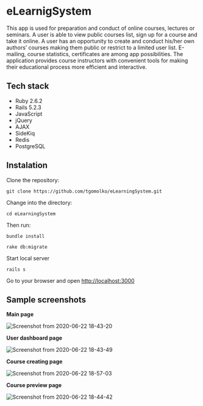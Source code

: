 # eLearnigSystem

This app is used for preparation and conduct of online courses, lectures or seminars. A user is able to view
public courses list, sign up for a course and take it online. A user has an opportunity to create and conduct
his/her own authors’ courses making them public or restrict to a limited user list. E-mailing, course
statistics, certificates are among app possibilities. The application provides course instructors with
convenient tools for making their educational process more efficient and interactive.

## Tech stack
- Ruby 2.6.2
- Rails 5.2.3
- JavaScript
- jQuery
- AJAX
- SideKiq
- Redis
- PostgreSQL

## Instalation

Clone the repository:

```
git clone https://github.com/tgomolko/eLearningSystem.git
```
Change into the directory:

```
cd eLearningSystem
```
Then run:
```
bundle install
```
```
rake db:migrate
```
Start local server
```
rails s
```

Go to your browser and open [http://localhost:3000](http://localhost:3000)

## Sample screenshots
**Main page**

![Screenshot from 2020-06-22 18-43-20](https://user-images.githubusercontent.com/22145273/85308190-96318a80-b4b9-11ea-84af-556230e3b5ad.png)

**User dashboard page**

![Screenshot from 2020-06-22 18-43-49](https://user-images.githubusercontent.com/22145273/85308283-b3feef80-b4b9-11ea-94ba-e529201b897e.png)

**Course creating page**

![Screenshot from 2020-06-22 18-57-03](https://user-images.githubusercontent.com/22145273/85308749-44d5cb00-b4ba-11ea-8ed6-563e56041a9b.png)

**Course preview page**

![Screenshot from 2020-06-22 18-44-42](https://user-images.githubusercontent.com/22145273/85308442-e3156100-b4b9-11ea-990a-ef1d2c2a1b04.png)
